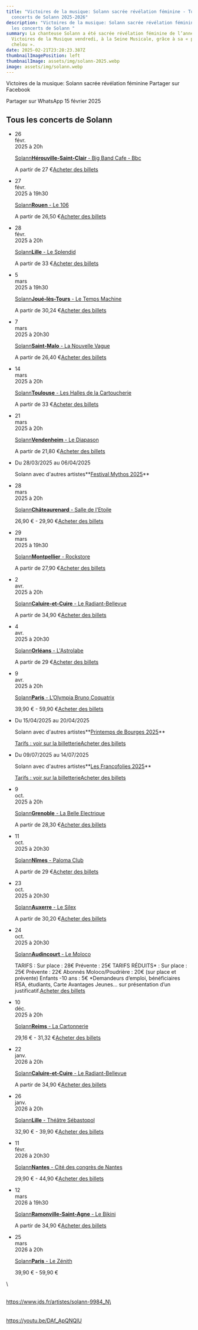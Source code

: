 ```yaml
---
title: "Victoires de la musique: Solann sacrée révélation féminine - Tous les
  concerts de Solann 2025-2026"
description: "Victoires de la musique: Solann sacrée révélation féminine - Tous
  les concerts de Solann "
summary: La chanteuse Solann a été sacrée révélation féminine de l’année aux 40e
  Victoires de la Musique vendredi, à la Seine Musicale, grâce à sa « pop folk
  chelou ».
date: 2025-02-21T23:28:23.387Z
thumbnailImagePosition: left
thumbnailImage: assets/img/solann-2025.webp
image: assets/img/solann.webp
---
```

Victoires de la musique: Solann sacrée révélation féminine Partager sur Facebook


Partager sur WhatsApp
15 février 2025



## Tous les concerts de Solann

* 26\
  févr.\
  2025 à 20h

  [Solann**Hérouville-Saint-Clair** - Big Band Cafe - Bbc](https://www.jds.fr/caen/concerts/pop-folk/solann-554467_A)

  A partir de 27 €[Acheter des billets](https://www.awin1.com/pclick.php?p=38265471457&a=634278&m=12494&clickref=liste_artiste_prog-A-desktop)
* 27\
  févr.\
  2025 à 19h30

  [Solann**Rouen** - Le 106](https://www.jds.fr/rouen/concerts/pop-folk/solann-512094_A)

  A partir de 26,50 €[Acheter des billets](https://www.awin1.com/pclick.php?p=37994993418&a=634278&m=12494&clickref=liste_artiste_prog-A-desktop)
* 28\
  févr.\
  2025 à 20h

  [Solann**Lille** - Le Splendid](https://www.jds.fr/lille/concerts/pop-folk/solann-512055_A)

  A partir de 33 €[Acheter des billets](https://www.awin1.com/pclick.php?p=37994994365&a=634278&m=12494&clickref=liste_artiste_prog-A-desktop)
* 5\
  mars\
  2025 à 19h30

  [Solann**Joué-lès-Tours** - Le Temps Machine](https://www.jds.fr/tours/concerts/pop-folk/solann-tournee-638869_A)

  A partir de 30,24 €[Acheter des billets](https://www.awin1.com/pclick.php?p=38758958100&a=634278&m=12494&clickref=liste_artiste_prog-A-desktop)
* 7\
  mars\
  2025 à 20h30

  [Solann**Saint-Malo** - La Nouvelle Vague](https://www.jds.fr/saint-malo/concerts/pop-folk/solann-537268_A)

  A partir de 26,40 €[Acheter des billets](https://www.awin1.com/pclick.php?p=38155063095&a=634278&m=12494&clickref=liste_artiste_prog-A-desktop)
* 14\
  mars\
  2025 à 20h

  [Solann**Toulouse** - Les Halles de la Cartoucherie](https://www.jds.fr/toulouse/concerts/pop-folk/solann-512616_A)

  A partir de 33 €[Acheter des billets](https://www.awin1.com/pclick.php?p=37997719267&a=634278&m=12494&clickref=liste_artiste_prog-A-desktop)
* 21\
  mars\
  2025 à 20h

  [Solann**Vendenheim** - Le Diapason](https://www.jds.fr/strasbourg/concerts/pop-folk/solann-512427_A)

  A partir de 21,80 €[Acheter des billets](https://www.awin1.com/pclick.php?p=37997719298&a=634278&m=12494&clickref=liste_artiste_prog-A-desktop)
* Du 28/03/2025 au 06/04/2025

  Solann avec d'autres artistes**[Festival Mythos 2025](https://www.jds.fr/rennes/manifestations/festival/festival-mythos-a-rennes-264191_A)**
* 28\
  mars\
  2025 à 20h

  [Solann**Châteaurenard** - Salle de l'Etoile](https://www.jds.fr/avignon/concerts/pop-folk/solann-512107_A)

  26,90 € - 29,90 €[Acheter des billets](https://www.awin1.com/pclick.php?p=40326180652&a=634278&m=12494&clickref=liste_artiste_prog-A-desktop)
* 29\
  mars\
  2025 à 19h30

  [Solann**Montpellier** - Rockstore](https://www.jds.fr/montpellier/concerts/pop-folk/solann-568206_A)

  A partir de 27,90 €[Acheter des billets](https://www.awin1.com/pclick.php?p=38328502273&a=634278&m=12494&clickref=liste_artiste_prog-A-desktop)
* 2\
  avr.\
  2025 à 20h

  [Solann**Caluire-et-Cuire** - Le Radiant-Bellevue](https://www.jds.fr/lyon/concerts/pop-folk/solann-512053_A)

  A partir de 34,90 €[Acheter des billets](https://www.awin1.com/pclick.php?p=40385901142&a=634278&m=12494&clickref=liste_artiste_prog-A-desktop)
* 4\
  avr.\
  2025 à 20h30

  [Solann**Orléans** - L'Astrolabe](https://www.jds.fr/orleans/concerts/pop-folk/solann-552792_A)

  A partir de 29 €[Acheter des billets](https://www.awin1.com/pclick.php?p=38254249108&a=634278&m=12494&clickref=liste_artiste_prog-A-desktop)
* 9\
  avr.\
  2025 à 20h

  [Solann**Paris** - L’Olympia Bruno Coquatrix](https://www.jds.fr/paris/concerts/pop-folk/solann-447886_A)

  39,90 € - 59,90 €[Acheter des billets](https://www.awin1.com/pclick.php?p=37668072210&a=634278&m=12494&clickref=liste_artiste_prog-A-desktop)
* Du 15/04/2025 au 20/04/2025

  Solann avec d'autres artistes**[Printemps de Bourges 2025](https://www.jds.fr/bourges/manifestations/festival/printemps-de-bourges-265229_A)**

  [Tarifs : voir sur la billetterie](https://www.awin1.com/cread.php?awinmid=12494&awinaffid=634278&platform=dl&ued=https%3A%2F%2Fwww.fnacspectacles.com%2Fartist%2Fprintemps-bourges%2F&clickref=liste_artiste_prog-A-desktop)[Acheter des billets](https://www.awin1.com/cread.php?awinmid=12494&awinaffid=634278&platform=dl&ued=https%3A%2F%2Fwww.fnacspectacles.com%2Fartist%2Fprintemps-bourges%2F&clickref=liste_artiste_prog-A-desktop)
* Du 09/07/2025 au 14/07/2025

  Solann avec d'autres artistes**[Les Francofolies 2025](https://www.jds.fr/la-rochelle/manifestations/festival/les-francofolies-265496_A)**

  [Tarifs : voir sur la billetterie](https://www.awin1.com/cread.php?awinmid=12494&awinaffid=634278&platform=dl&ued=https%3A%2F%2Fwww.fnacspectacles.com%2Fartist%2Ffrancofolies-de-la-rochelle%2F&clickref=liste_artiste_prog-A-desktop)[Acheter des billets](https://www.awin1.com/cread.php?awinmid=12494&awinaffid=634278&platform=dl&ued=https%3A%2F%2Fwww.fnacspectacles.com%2Fartist%2Ffrancofolies-de-la-rochelle%2F&clickref=liste_artiste_prog-A-desktop)
* 9\
  oct.\
  2025 à 20h

  [Solann**Grenoble** - La Belle Electrique](https://www.jds.fr/grenoble/concerts/pop-folk/solann-tournee-733399_A)

  A partir de 28,30 €[Acheter des billets](https://www.awin1.com/pclick.php?p=39442365392&a=634278&m=12494&clickref=liste_artiste_prog-A-desktop)
* 11\
  oct.\
  2025 à 20h30

  [Solann**Nîmes** - Paloma Club](https://www.jds.fr/nimes/concerts/pop-folk/solann-tournee-748415_A)

  A partir de 29 €[Acheter des billets](https://www.awin1.com/pclick.php?p=39703396204&a=634278&m=12494&clickref=liste_artiste_prog-A-desktop)
* 23\
  oct.\
  2025 à 20h30

  [Solann**Auxerre** - Le Silex](https://www.jds.fr/auxerre/concerts/pop-folk/solann-tournee-761498_A)

  A partir de 30,20 €[Acheter des billets](https://www.awin1.com/pclick.php?p=39882361000&a=634278&m=12494&clickref=liste_artiste_prog-A-desktop)
* 24\
  oct.\
  2025 à 20h30

  [Solann**Audincourt** - Le Moloco](https://www.jds.fr/montbeliard/concerts/pop-folk/solann-835690_A)

  TARIFS : Sur place : 28€ Prévente : 25€ TARIFS RÉDUITS\* : Sur place : 25€ Prévente : 22€ Abonnés Moloco/Poudrière : 20€ (sur place et prévente) Enfants -10 ans : 5€ \*Demandeurs d’emploi, bénéficiaires RSA, étudiants, Carte Avantages Jeunes… sur présentation d’un justificatif.[Acheter des billets](https://www.awin1.com/pclick.php?p=39566791483&a=634278&m=12494&clickref=liste_artiste_prog-A-desktop)
* 10\
  déc.\
  2025 à 20h

  [Solann**Reims** - La Cartonnerie](https://www.jds.fr/reims/concerts/pop-folk/solann-tournee-814041_A)

  29,16 € - 31,32 €[Acheter des billets](https://www.awin1.com/pclick.php?p=40323371830&a=634278&m=12494&clickref=liste_artiste_prog-A-desktop)
* 22\
  janv.\
  2026 à 20h

  [Solann**Caluire-et-Cuire** - Le Radiant-Bellevue](https://www.jds.fr/lyon/concerts/pop-folk/solann-512053_A)

  A partir de 34,90 €[Acheter des billets](https://www.awin1.com/pclick.php?p=40385901142&a=634278&m=12494&clickref=liste_artiste_prog-A-desktop)
* 26\
  janv.\
  2026 à 20h

  [Solann**Lille** - Théâtre Sébastopol](https://www.jds.fr/lille/concerts/chanson-francaise/solann-tournee-837192_A)

  32,90 € - 39,90 €[Acheter des billets](https://www.awin1.com/pclick.php?p=40474924947&a=634278&m=12494&clickref=liste_artiste_prog-A-desktop)
* 11\
  févr.\
  2026 à 20h30

  [Solann**Nantes** - Cité des congrès de Nantes](https://www.jds.fr/nantes/concerts/chanson-francaise/solann-tournee-830194_A)

  29,90 € - 44,90 €[Acheter des billets](https://www.awin1.com/pclick.php?p=40385898364&a=634278&m=12494&clickref=liste_artiste_prog-A-desktop)
* 12\
  mars\
  2026 à 19h30

  [Solann**Ramonville-Saint-Agne** - Le Bikini](https://www.jds.fr/toulouse/concerts/chanson-francaise/solann-tournee-827704_A)

  A partir de 34,90 €[Acheter des billets](https://www.awin1.com/pclick.php?p=40361107081&a=634278&m=12494&clickref=liste_artiste_prog-A-desktop)
* 25\
  mars\
  2026 à 20h

  [Solann**Paris** - Le Zénith](https://www.jds.fr/paris/concerts/chanson-francaise/solann-tournee-824335_A)

  39,90 € - 59,90 €

<!--EndFragment-->\

\
https://www.jds.fr/artistes/solann-9984_N\
\
\
\
https://youtu.be/DAf_ApQNQlU